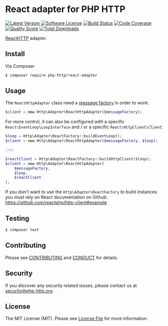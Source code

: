 # React adapter for PHP HTTP

[![Latest Version](https://img.shields.io/github/release/php-http/react-adapter.svg?style=flat-square)](https://github.com/php-http/react-adapter/releases)
[![Software License](https://img.shields.io/badge/license-MIT-brightgreen.svg?style=flat-square)](LICENSE)
[![Build Status](https://img.shields.io/travis/php-http/react-adapter.svg?style=flat-square)](https://travis-ci.org/php-http/react-adapter)
[![Code Coverage](https://img.shields.io/scrutinizer/coverage/g/php-http/react-adapter.svg?style=flat-square)](https://scrutinizer-ci.com/g/php-http/react-adapter)
[![Quality Score](https://img.shields.io/scrutinizer/g/php-http/react-adapter.svg?style=flat-square)](https://scrutinizer-ci.com/g/php-http/react-adapter)
[![Total Downloads](https://img.shields.io/packagist/dt/php-http/react-adapter.svg?style=flat-square)](https://packagist.org/packages/php-http/react-adapter)

[ReactHTTP](http://reactphp.org/) adapter.


## Install

Via Composer

``` bash
$ composer require php-http/react-adapter
```

## Usage

The `ReactHttpAdapter` class need a [message factory](https://github.com/php-http/message-factory) in order to work:

```php
$client = new Http\Adapter\ReactHttpAdapter($messageFactory);
```

For more control, it can also be configured with a specific `React\EventLoop\LoopInterface` and / or a specific `React\HttpClient\Client`:

```php
$loop = Http\Adapter\ReactFactory::buildEventLoop();
$client = new Http\Adapter\ReactHttpAdapter($messageFactory, $loop);

//or

$reactClient = Http\Adapter\ReactFactory::buildHttpClient($loop);
$client = new Http\Adapter\ReactHttpAdapter(
    $messageFactory,
    $loop,
    $reactClient
);
```

If you don't want to use the `Http\Adapter\ReactFactory` to build instances you must rely on React documentation on Github: https://github.com/reactphp/http-client#example

## Testing

``` bash
$ composer test
```


## Contributing

Please see [CONTRIBUTING](CONTRIBUTING.md) and [CONDUCT](CONDUCT.md) for details.


## Security

If you discover any security related issues, please contact us at [security@php-http.org](mailto:security@php-http.org).


## License

The MIT License (MIT). Please see [License File](LICENSE) for more information.
